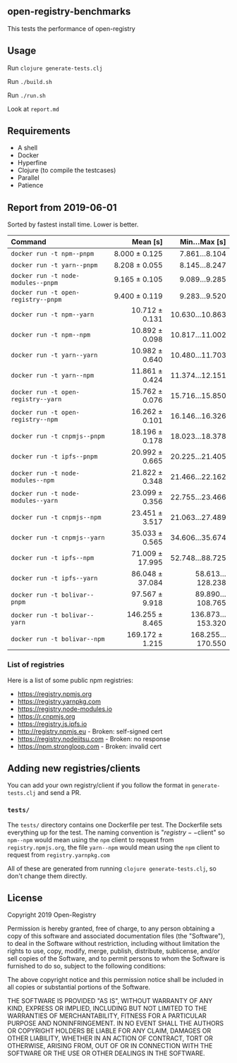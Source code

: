## open-registry-benchmarks

This tests the performance of open-registry

## Usage

Run `clojure generate-tests.clj`

Run `./build.sh`

Run `./run.sh`

Look at `report.md`

## Requirements

- A shell
- Docker
- Hyperfine
- Clojure (to compile the testcases)
- Parallel
- Patience

<!-- REPORT -->
## Report from 2019-06-01

Sorted by fastest install time. Lower is better.


| Command | Mean [s] | Min…Max [s] |
|:---|---:|---:|
| `docker run -t npm--pnpm` | 8.000 ± 0.125 | 7.861…8.104 |
| `docker run -t yarn--pnpm` | 8.208 ± 0.055 | 8.145…8.247 |
| `docker run -t node-modules--pnpm` | 9.165 ± 0.105 | 9.089…9.285 |
| `docker run -t open-registry--pnpm` | 9.400 ± 0.119 | 9.283…9.520 |
| `docker run -t npm--yarn` | 10.712 ± 0.131 | 10.630…10.863 |
| `docker run -t npm--npm` | 10.892 ± 0.098 | 10.817…11.002 |
| `docker run -t yarn--yarn` | 10.982 ± 0.640 | 10.480…11.703 |
| `docker run -t yarn--npm` | 11.861 ± 0.424 | 11.374…12.151 |
| `docker run -t open-registry--yarn` | 15.762 ± 0.076 | 15.716…15.850 |
| `docker run -t open-registry--npm` | 16.262 ± 0.101 | 16.146…16.326 |
| `docker run -t cnpmjs--pnpm` | 18.196 ± 0.178 | 18.023…18.378 |
| `docker run -t ipfs--pnpm` | 20.992 ± 0.665 | 20.225…21.405 |
| `docker run -t node-modules--npm` | 21.822 ± 0.348 | 21.466…22.162 |
| `docker run -t node-modules--yarn` | 23.099 ± 0.356 | 22.755…23.466 |
| `docker run -t cnpmjs--npm` | 23.451 ± 3.517 | 21.063…27.489 |
| `docker run -t cnpmjs--yarn` | 35.033 ± 0.565 | 34.606…35.674 |
| `docker run -t ipfs--npm` | 71.009 ± 17.995 | 52.748…88.725 |
| `docker run -t ipfs--yarn` | 86.048 ± 37.084 | 58.613…128.238 |
| `docker run -t bolivar--pnpm` | 97.567 ± 9.918 | 89.890…108.765 |
| `docker run -t bolivar--yarn` | 146.255 ± 8.465 | 136.873…153.320 |
| `docker run -t bolivar--npm` | 169.172 ± 1.215 | 168.255…170.550 |
<!-- REPORT_END -->

### List of registries

Here is a list of some public npm registries:

- https://registry.npmjs.org
- https://registry.yarnpkg.com
- https://registry.node-modules.io
- https://r.cnpmjs.org
- https://registry.js.ipfs.io
- http://registry.npmjs.eu - Broken: self-signed cert
- https://registry.nodejitsu.com - Broken: no response
- https://npm.strongloop.com - Broken: invalid cert

## Adding new registries/clients

You can add your own registry/client if you follow the format in
`generate-tests.clj` and send a PR.

### `tests/`

The `tests/` directory contains one Dockerfile per test. The Dockerfile
sets everything up for the test. The naming convention is "$registry--$client"
so `npm--npm` would mean using the `npm` client to request from `registry.npmjs.org`,
the file `yarn--npm` would mean using the `npm` client to request from `registry.yarnpkg.com`

All of these are generated from running `clojure generate-tests.clj`, so don't
change them directly.

## License

Copyright 2019 Open-Registry

Permission is hereby granted, free of charge, to any person obtaining a copy of this software and associated documentation files (the "Software"), to deal in the Software without restriction, including without limitation the rights to use, copy, modify, merge, publish, distribute, sublicense, and/or sell copies of the Software, and to permit persons to whom the Software is furnished to do so, subject to the following conditions:

The above copyright notice and this permission notice shall be included in all copies or substantial portions of the Software.

THE SOFTWARE IS PROVIDED "AS IS", WITHOUT WARRANTY OF ANY KIND, EXPRESS OR IMPLIED, INCLUDING BUT NOT LIMITED TO THE WARRANTIES OF MERCHANTABILITY, FITNESS FOR A PARTICULAR PURPOSE AND NONINFRINGEMENT. IN NO EVENT SHALL THE AUTHORS OR COPYRIGHT HOLDERS BE LIABLE FOR ANY CLAIM, DAMAGES OR OTHER LIABILITY, WHETHER IN AN ACTION OF CONTRACT, TORT OR OTHERWISE, ARISING FROM, OUT OF OR IN CONNECTION WITH THE SOFTWARE OR THE USE OR OTHER DEALINGS IN THE SOFTWARE.
